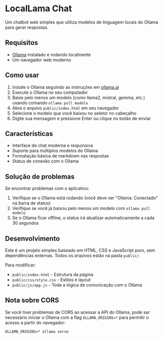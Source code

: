 # LocalLama Chat

Um chatbot web simples que utiliza modelos de linguagem locais do Ollama para gerar respostas.

## Requisitos

- [Ollama](https://ollama.ai/) instalado e rodando localmente
- Um navegador web moderno

## Como usar

1. Instale o Ollama seguindo as instruções em [ollama.ai](https://ollama.ai/)
2. Execute o Ollama no seu computador
3. Baixe pelo menos um modelo (como llama2, mistral, gemma, etc.) usando comando `ollama pull modelo`
4. Abra o arquivo `public/index.html` em seu navegador
5. Selecione o modelo que você baixou no seletor no cabeçalho
6. Digite sua mensagem e pressione Enter ou clique no botão de enviar

## Características

- Interface de chat moderna e responsiva
- Suporte para múltiplos modelos do Ollama
- Formatação básica de markdown nas respostas
- Status de conexão com o Ollama

## Solução de problemas

Se encontrar problemas com o aplicativo:

1. Verifique se o Ollama está rodando (você deve ver "Ollama: Conectado" na barra de status)
2. Verifique se você já baixou pelo menos um modelo com `ollama pull modelo`
3. Se o Ollama ficar offline, o status irá atualizar automaticamente a cada 30 segundos

## Desenvolvimento

Este é um projeto simples baseado em HTML, CSS e JavaScript puro, sem dependências externas. Todos os arquivos estão na pasta `public/`.

Para modificar:
- `public/index.html` - Estrutura da página
- `public/css/style.css` - Estilos e layout
- `public/js/app.js` - Toda a lógica de comunicação com o Ollama

## Nota sobre CORS

Se você tiver problemas de CORS ao acessar a API do Ollama, pode ser necessário iniciar o Ollama com a flag `OLLAMA_ORIGINS=*` para permitir o acesso a partir do navegador:

```
OLLAMA_ORIGINS=* ollama serve
```
